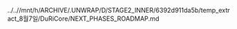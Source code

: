 ../..//mnt/h/ARCHIVE/.UNWRAP/D/STAGE2_INNER/6392d911da5b/temp_extract_8월7일/DuRiCore/NEXT_PHASES_ROADMAP.md
